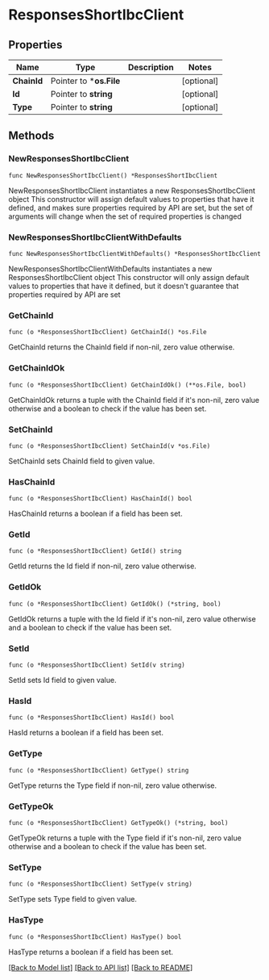 # ResponsesShortIbcClient

## Properties

Name | Type | Description | Notes
------------ | ------------- | ------------- | -------------
**ChainId** | Pointer to ***os.File** |  | [optional] 
**Id** | Pointer to **string** |  | [optional] 
**Type** | Pointer to **string** |  | [optional] 

## Methods

### NewResponsesShortIbcClient

`func NewResponsesShortIbcClient() *ResponsesShortIbcClient`

NewResponsesShortIbcClient instantiates a new ResponsesShortIbcClient object
This constructor will assign default values to properties that have it defined,
and makes sure properties required by API are set, but the set of arguments
will change when the set of required properties is changed

### NewResponsesShortIbcClientWithDefaults

`func NewResponsesShortIbcClientWithDefaults() *ResponsesShortIbcClient`

NewResponsesShortIbcClientWithDefaults instantiates a new ResponsesShortIbcClient object
This constructor will only assign default values to properties that have it defined,
but it doesn't guarantee that properties required by API are set

### GetChainId

`func (o *ResponsesShortIbcClient) GetChainId() *os.File`

GetChainId returns the ChainId field if non-nil, zero value otherwise.

### GetChainIdOk

`func (o *ResponsesShortIbcClient) GetChainIdOk() (**os.File, bool)`

GetChainIdOk returns a tuple with the ChainId field if it's non-nil, zero value otherwise
and a boolean to check if the value has been set.

### SetChainId

`func (o *ResponsesShortIbcClient) SetChainId(v *os.File)`

SetChainId sets ChainId field to given value.

### HasChainId

`func (o *ResponsesShortIbcClient) HasChainId() bool`

HasChainId returns a boolean if a field has been set.

### GetId

`func (o *ResponsesShortIbcClient) GetId() string`

GetId returns the Id field if non-nil, zero value otherwise.

### GetIdOk

`func (o *ResponsesShortIbcClient) GetIdOk() (*string, bool)`

GetIdOk returns a tuple with the Id field if it's non-nil, zero value otherwise
and a boolean to check if the value has been set.

### SetId

`func (o *ResponsesShortIbcClient) SetId(v string)`

SetId sets Id field to given value.

### HasId

`func (o *ResponsesShortIbcClient) HasId() bool`

HasId returns a boolean if a field has been set.

### GetType

`func (o *ResponsesShortIbcClient) GetType() string`

GetType returns the Type field if non-nil, zero value otherwise.

### GetTypeOk

`func (o *ResponsesShortIbcClient) GetTypeOk() (*string, bool)`

GetTypeOk returns a tuple with the Type field if it's non-nil, zero value otherwise
and a boolean to check if the value has been set.

### SetType

`func (o *ResponsesShortIbcClient) SetType(v string)`

SetType sets Type field to given value.

### HasType

`func (o *ResponsesShortIbcClient) HasType() bool`

HasType returns a boolean if a field has been set.


[[Back to Model list]](../README.md#documentation-for-models) [[Back to API list]](../README.md#documentation-for-api-endpoints) [[Back to README]](../README.md)


